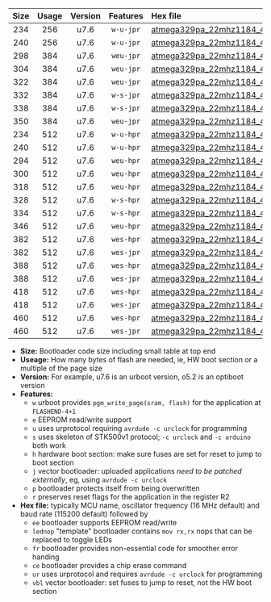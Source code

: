 |Size|Usage|Version|Features|Hex file|
|:-:|:-:|:-:|:-:|:--|
|234|256|u7.6|`w-u-jpr`|[atmega329pa_22mhz1184_460800bps_ur_vbl.hex](https://raw.githubusercontent.com/stefanrueger/urboot/main//atmega329pa_22mhz1184_460800bps_ur_vbl.hex)|
|240|256|u7.6|`w-u-jpr`|[atmega329pa_22mhz1184_460800bps_lednop_ur_vbl.hex](https://raw.githubusercontent.com/stefanrueger/urboot/main//atmega329pa_22mhz1184_460800bps_lednop_ur_vbl.hex)|
|298|384|u7.6|`weu-jpr`|[atmega329pa_22mhz1184_460800bps_ee_ur_vbl.hex](https://raw.githubusercontent.com/stefanrueger/urboot/main//atmega329pa_22mhz1184_460800bps_ee_ur_vbl.hex)|
|304|384|u7.6|`weu-jpr`|[atmega329pa_22mhz1184_460800bps_ee_lednop_ur_vbl.hex](https://raw.githubusercontent.com/stefanrueger/urboot/main//atmega329pa_22mhz1184_460800bps_ee_lednop_ur_vbl.hex)|
|322|384|u7.6|`weu-jpr`|[atmega329pa_22mhz1184_460800bps_ee_lednop_fr_ur_vbl.hex](https://raw.githubusercontent.com/stefanrueger/urboot/main//atmega329pa_22mhz1184_460800bps_ee_lednop_fr_ur_vbl.hex)|
|332|384|u7.6|`w-s-jpr`|[atmega329pa_22mhz1184_460800bps_vbl.hex](https://raw.githubusercontent.com/stefanrueger/urboot/main//atmega329pa_22mhz1184_460800bps_vbl.hex)|
|338|384|u7.6|`w-s-jpr`|[atmega329pa_22mhz1184_460800bps_lednop_vbl.hex](https://raw.githubusercontent.com/stefanrueger/urboot/main//atmega329pa_22mhz1184_460800bps_lednop_vbl.hex)|
|350|384|u7.6|`weu-jpr`|[atmega329pa_22mhz1184_460800bps_ee_lednop_fr_ce_ur_vbl.hex](https://raw.githubusercontent.com/stefanrueger/urboot/main//atmega329pa_22mhz1184_460800bps_ee_lednop_fr_ce_ur_vbl.hex)|
|234|512|u7.6|`w-u-hpr`|[atmega329pa_22mhz1184_460800bps_ur.hex](https://raw.githubusercontent.com/stefanrueger/urboot/main//atmega329pa_22mhz1184_460800bps_ur.hex)|
|240|512|u7.6|`w-u-hpr`|[atmega329pa_22mhz1184_460800bps_lednop_ur.hex](https://raw.githubusercontent.com/stefanrueger/urboot/main//atmega329pa_22mhz1184_460800bps_lednop_ur.hex)|
|294|512|u7.6|`weu-hpr`|[atmega329pa_22mhz1184_460800bps_ee_ur.hex](https://raw.githubusercontent.com/stefanrueger/urboot/main//atmega329pa_22mhz1184_460800bps_ee_ur.hex)|
|300|512|u7.6|`weu-hpr`|[atmega329pa_22mhz1184_460800bps_ee_lednop_ur.hex](https://raw.githubusercontent.com/stefanrueger/urboot/main//atmega329pa_22mhz1184_460800bps_ee_lednop_ur.hex)|
|318|512|u7.6|`weu-hpr`|[atmega329pa_22mhz1184_460800bps_ee_lednop_fr_ur.hex](https://raw.githubusercontent.com/stefanrueger/urboot/main//atmega329pa_22mhz1184_460800bps_ee_lednop_fr_ur.hex)|
|328|512|u7.6|`w-s-hpr`|[atmega329pa_22mhz1184_460800bps.hex](https://raw.githubusercontent.com/stefanrueger/urboot/main//atmega329pa_22mhz1184_460800bps.hex)|
|334|512|u7.6|`w-s-hpr`|[atmega329pa_22mhz1184_460800bps_lednop.hex](https://raw.githubusercontent.com/stefanrueger/urboot/main//atmega329pa_22mhz1184_460800bps_lednop.hex)|
|346|512|u7.6|`weu-hpr`|[atmega329pa_22mhz1184_460800bps_ee_lednop_fr_ce_ur.hex](https://raw.githubusercontent.com/stefanrueger/urboot/main//atmega329pa_22mhz1184_460800bps_ee_lednop_fr_ce_ur.hex)|
|382|512|u7.6|`wes-hpr`|[atmega329pa_22mhz1184_460800bps_ee.hex](https://raw.githubusercontent.com/stefanrueger/urboot/main//atmega329pa_22mhz1184_460800bps_ee.hex)|
|382|512|u7.6|`wes-jpr`|[atmega329pa_22mhz1184_460800bps_ee_vbl.hex](https://raw.githubusercontent.com/stefanrueger/urboot/main//atmega329pa_22mhz1184_460800bps_ee_vbl.hex)|
|388|512|u7.6|`wes-hpr`|[atmega329pa_22mhz1184_460800bps_ee_lednop.hex](https://raw.githubusercontent.com/stefanrueger/urboot/main//atmega329pa_22mhz1184_460800bps_ee_lednop.hex)|
|388|512|u7.6|`wes-jpr`|[atmega329pa_22mhz1184_460800bps_ee_lednop_vbl.hex](https://raw.githubusercontent.com/stefanrueger/urboot/main//atmega329pa_22mhz1184_460800bps_ee_lednop_vbl.hex)|
|418|512|u7.6|`wes-hpr`|[atmega329pa_22mhz1184_460800bps_ee_lednop_fr.hex](https://raw.githubusercontent.com/stefanrueger/urboot/main//atmega329pa_22mhz1184_460800bps_ee_lednop_fr.hex)|
|418|512|u7.6|`wes-jpr`|[atmega329pa_22mhz1184_460800bps_ee_lednop_fr_vbl.hex](https://raw.githubusercontent.com/stefanrueger/urboot/main//atmega329pa_22mhz1184_460800bps_ee_lednop_fr_vbl.hex)|
|460|512|u7.6|`wes-hpr`|[atmega329pa_22mhz1184_460800bps_ee_lednop_fr_ce.hex](https://raw.githubusercontent.com/stefanrueger/urboot/main//atmega329pa_22mhz1184_460800bps_ee_lednop_fr_ce.hex)|
|460|512|u7.6|`wes-jpr`|[atmega329pa_22mhz1184_460800bps_ee_lednop_fr_ce_vbl.hex](https://raw.githubusercontent.com/stefanrueger/urboot/main//atmega329pa_22mhz1184_460800bps_ee_lednop_fr_ce_vbl.hex)|

- **Size:** Bootloader code size including small table at top end
- **Useage:** How many bytes of flash are needed, ie, HW boot section or a multiple of the page size
- **Version:** For example, u7.6 is an urboot version, o5.2 is an optiboot version
- **Features:**
  + `w` urboot provides `pgm_write_page(sram, flash)` for the application at `FLASHEND-4+1`
  + `e` EEPROM read/write support
  + `u` uses urprotocol requiring `avrdude -c urclock` for programming
  + `s` uses skeleton of STK500v1 protocol; `-c urclock` and `-c arduino` both work
  + `h` hardware boot section: make sure fuses are set for reset to jump to boot section
  + `j` vector bootloader: uploaded applications *need to be patched externally*, eg, using `avrdude -c urclock`
  + `p` bootloader protects itself from being overwritten
  + `r` preserves reset flags for the application in the register R2
- **Hex file:** typically MCU name, oscillator frequency (16 MHz default) and baud rate (115200 default) followed by
  + `ee` bootloader supports EEPROM read/write
  + `lednop` "template" bootloader contains `mov rx,rx` nops that can be replaced to toggle LEDs
  + `fr` bootloader provides non-essential code for smoother error handing
  + `ce` bootloader provides a chip erase command
  + `ur` uses urprotocol and requires `avrdude -c urclock` for programming
  + `vbl` vector bootloader: set fuses to jump to reset, not the HW boot section
